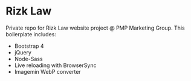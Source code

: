 # Rizk Law

Private repo for Rizk Law website project @ PMP Marketing Group. This boilerplate includes:

- Bootstrap 4
- jQuery
- Node-Sass
- Live reloading with BrowserSync
- Imagemin WebP converter
